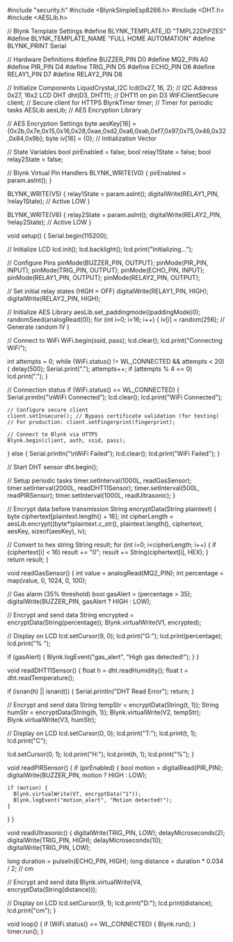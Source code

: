 #include "security.h" 
#include <BlynkSimpleEsp8266.h>
#include <DHT.h>
#include <AESLib.h>

// Blynk Template Settings
#define BLYNK_TEMPLATE_ID "TMPL22DhPZES"
#define BLYNK_TEMPLATE_NAME "FULL HOME AUTOMATION"
#define BLYNK_PRINT Serial

// Hardware Definitions
#define BUZZER_PIN D0
#define MQ2_PIN A0
#define PIR_PIN D4
#define TRIG_PIN D5
#define ECHO_PIN D6
#define RELAY1_PIN D7
#define RELAY2_PIN D8

// Initialize Components
LiquidCrystal_I2C lcd(0x27, 16, 2);  // I2C Address 0x27, 16x2 LCD
DHT dht(D3, DHT11);                  // DHT11 on pin D3
WiFiClientSecure client;              // Secure client for HTTPS
BlynkTimer timer;                    // Timer for periodic tasks
AESLib aesLib;                       // AES Encryption Library

// AES Encryption Settings
byte aesKey[16] = {0x2b,0x7e,0x15,0x16,0x28,0xae,0xd2,0xa6,0xab,0xf7,0x97,0x75,0x46,0x32,0x84,0x9b};
byte iv[16] = {0};  // Initialization Vector

// State Variables
bool pirEnabled = false;
bool relay1State = false;
bool relay2State = false;

// Blynk Virtual Pin Handlers
BLYNK_WRITE(V0) { pirEnabled = param.asInt(); }

BLYNK_WRITE(V5) {
  relay1State = param.asInt();
  digitalWrite(RELAY1_PIN, !relay1State); // Active LOW
}

BLYNK_WRITE(V6) {
  relay2State = param.asInt();
  digitalWrite(RELAY2_PIN, !relay2State); // Active LOW
}

void setup() {
  Serial.begin(115200);
  
  // Initialize LCD
  lcd.init();
  lcd.backlight();
  lcd.print("Initializing...");
  
  // Configure Pins
  pinMode(BUZZER_PIN, OUTPUT);
  pinMode(PIR_PIN, INPUT);
  pinMode(TRIG_PIN, OUTPUT);
  pinMode(ECHO_PIN, INPUT);
  pinMode(RELAY1_PIN, OUTPUT);
  pinMode(RELAY2_PIN, OUTPUT);
  
  // Set initial relay states (HIGH = OFF)
  digitalWrite(RELAY1_PIN, HIGH);
  digitalWrite(RELAY2_PIN, HIGH);

  // Initialize AES Library
  aesLib.set_paddingmode((paddingMode)0);
  randomSeed(analogRead(0));
  for (int i=0; i<16; i++) {
    iv[i] = random(256);  // Generate random IV
  }

  // Connect to WiFi
  WiFi.begin(ssid, pass);
  lcd.clear();
  lcd.print("Connecting WiFi");
  
  int attempts = 0;
  while (WiFi.status() != WL_CONNECTED && attempts < 20) {
    delay(500);
    Serial.print(".");
    attempts++;
    if (attempts % 4 == 0) lcd.print(".");
  }

  // Connection status
  if (WiFi.status() == WL_CONNECTED) {
    Serial.println("\nWiFi Connected");
    lcd.clear();
    lcd.print("WiFi Connected");
    
    // Configure secure client
    client.setInsecure(); // Bypass certificate validation (for testing)
    // For production: client.setFingerprint(fingerprint);
    
    // Connect to Blynk via HTTPS
    Blynk.begin(client, auth, ssid, pass);
  } else {
    Serial.println("\nWiFi Failed");
    lcd.clear();
    lcd.print("WiFi Failed");
  }

  // Start DHT sensor
  dht.begin();
  
  // Setup periodic tasks
  timer.setInterval(1000L, readGasSensor);
  timer.setInterval(2000L, readDHT11Sensor);
  timer.setInterval(500L, readPIRSensor);
  timer.setInterval(1000L, readUltrasonic);
}

// Encrypt data before transmission
String encryptData(String plaintext) {
  byte ciphertext[plaintext.length() + 16];
  int cipherLength = aesLib.encrypt((byte*)plaintext.c_str(), plaintext.length(), ciphertext, aesKey, sizeof(aesKey), iv);
  
  // Convert to hex string
  String result;
  for (int i=0; i<cipherLength; i++) {
    if (ciphertext[i] < 16) result += "0";
    result += String(ciphertext[i], HEX);
  }
  return result;
}

void readGasSensor() {
  int value = analogRead(MQ2_PIN);
  int percentage = map(value, 0, 1024, 0, 100);
  
  // Gas alarm (35% threshold)
  bool gasAlert = (percentage > 35);
  digitalWrite(BUZZER_PIN, gasAlert ? HIGH : LOW);
  
  // Encrypt and send data
  String encrypted = encryptData(String(percentage));
  Blynk.virtualWrite(V1, encrypted);
  
  // Display on LCD
  lcd.setCursor(9, 0);
  lcd.print("G:");
  lcd.print(percentage);
  lcd.print("% ");
  
  if (gasAlert) {
    Blynk.logEvent("gas_alert", "High gas detected!");
  }
}

void readDHT11Sensor() {
  float h = dht.readHumidity();
  float t = dht.readTemperature();

  if (isnan(h) || isnan(t)) {
    Serial.println("DHT Read Error");
    return;
  }

  // Encrypt and send data
  String tempStr = encryptData(String(t, 1));
  String humStr = encryptData(String(h, 1));
  Blynk.virtualWrite(V2, tempStr);
  Blynk.virtualWrite(V3, humStr);

  // Display on LCD
  lcd.setCursor(0, 0);
  lcd.print("T:");
  lcd.print(t, 1);
  lcd.print("C");
  
  lcd.setCursor(0, 1);
  lcd.print("H:");
  lcd.print(h, 1);
  lcd.print("%");
}

void readPIRSensor() {
  if (pirEnabled) {
    bool motion = digitalRead(PIR_PIN);
    digitalWrite(BUZZER_PIN, motion ? HIGH : LOW);
    
    if (motion) {
      Blynk.virtualWrite(V7, encryptData("1"));
      Blynk.logEvent("motion_alert", "Motion detected!");
    }
  }
}

void readUltrasonic() {
  digitalWrite(TRIG_PIN, LOW);
  delayMicroseconds(2);
  digitalWrite(TRIG_PIN, HIGH);
  delayMicroseconds(10);
  digitalWrite(TRIG_PIN, LOW);

  long duration = pulseIn(ECHO_PIN, HIGH);
  long distance = duration * 0.034 / 2; // cm
  
  // Encrypt and send data
  Blynk.virtualWrite(V4, encryptData(String(distance)));
  
  // Display on LCD
  lcd.setCursor(9, 1);
  lcd.print("D:");
  lcd.print(distance);
  lcd.print("cm");
}

void loop() {
  if (WiFi.status() == WL_CONNECTED) {
    Blynk.run();
  }
  timer.run();
}
